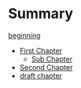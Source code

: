# Summary

[beginning](beginning.md)

- [First Chapter](./chapter_1.md)
  - [Sub Chapter](./chapter_1_1.md)
- [Second Chapter](./chapter_2.md)
- [draft chapter]()
